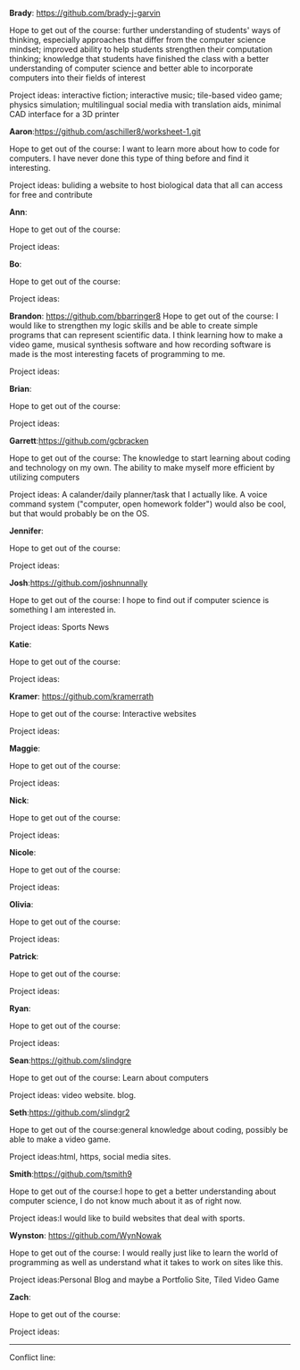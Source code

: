**Brady**: https://github.com/brady-j-garvin

Hope to get out of the course: further understanding of students' ways of thinking, especially approaches that differ from the computer science mindset; improved ability to help students strengthen their computation thinking; knowledge that students have finished the class with a better understanding of computer science and better able to incorporate computers into their fields of interest

Project ideas: interactive fiction; interactive music; tile-based video game; physics simulation; multilingual social media with translation aids, minimal CAD interface for a 3D printer

**Aaron**:https://github.com/aschiller8/worksheet-1.git

Hope to get out of the course: I want to learn more about how to code for computers. I have never done this type of thing before and find it interesting.

Project ideas: buliding a website to host biological data that all can access for free and contribute

**Ann**:

Hope to get out of the course:

Project ideas:

**Bo**:

Hope to get out of the course:

Project ideas:

**Brandon**:
https://github.com/bbarringer8
Hope to get out of the course: I would like to strengthen my logic skills and be able to create simple programs that can represent scientific data. I think learning how to make a video game, musical synthesis software and how recording software is made is the most interesting facets of programming to me. 

Project ideas:

**Brian**:

Hope to get out of the course:

Project ideas:

**Garrett**:https://github.com/gcbracken

Hope to get out of the course: The knowledge to start learning about coding and technology on my own.  The ability to make myself more efficient by utilizing computers

Project ideas: A calander/daily planner/task that I actually like.  A voice command system ("computer, open homework folder") would also be cool, but that would probably be on the OS.

**Jennifer**:

Hope to get out of the course:

Project ideas:

**Josh**:https://github.com/joshnunnally

Hope to get out of the course: I hope to find out if computer science is something I am interested in.

Project ideas: Sports News

**Katie**:

Hope to get out of the course:

Project ideas:

**Kramer**: https://github.com/kramerrath

Hope to get out of the course: Interactive websites

Project ideas:

**Maggie**:

Hope to get out of the course:

Project ideas:

**Nick**:

Hope to get out of the course:

Project ideas:

**Nicole**:

Hope to get out of the course:

Project ideas:

**Olivia**:

Hope to get out of the course:

Project ideas:

**Patrick**:

Hope to get out of the course:

Project ideas:

**Ryan**:

Hope to get out of the course:

Project ideas:

**Sean**:https://github.com/slindgre

Hope to get out of the course: Learn about computers

Project ideas: video website. blog. 

**Seth**:https://github.com/slindgr2

Hope to get out of the course:general knowledge about coding, possibly be able to make a video game.

Project ideas:html, https, social media sites.

**Smith**:https://github.com/tsmith9

Hope to get out of the course:I hope to get a better understanding about computer science, I do not know much about it as of right now.

Project ideas:I would like to build websites that deal with sports. 

**Wynston**: https://github.com/WynNowak

Hope to get out of the course: I would really just like to learn the world of programming as well as understand what it takes to work on sites like this. 

Project ideas:Personal Blog and maybe a Portfolio Site, Tiled Video Game

**Zach**:

Hope to get out of the course:

Project ideas:

--------

Conflict line:
